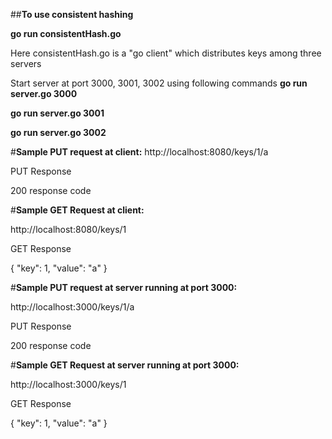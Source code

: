 ##**To use consistent hashing**

**go run consistentHash.go**

Here consistentHash.go is a "go client" which distributes keys among three servers

Start server at port 3000, 3001, 3002 using following commands
**go run server.go 3000**

**go run server.go 3001**

**go run server.go 3002**

#**Sample PUT request at client:**
http://localhost:8080/keys/1/a

PUT Response

200 response code

#**Sample GET Request at client:**

http://localhost:8080/keys/1

GET Response

{
  "key": 1,
  "value": "a"
}

#**Sample PUT request at server running at port 3000:**

http://localhost:3000/keys/1/a

PUT Response

200 response code

#**Sample GET Request at server running at port 3000:**

http://localhost:3000/keys/1

GET Response

{
  "key": 1,
  "value": "a"
}
